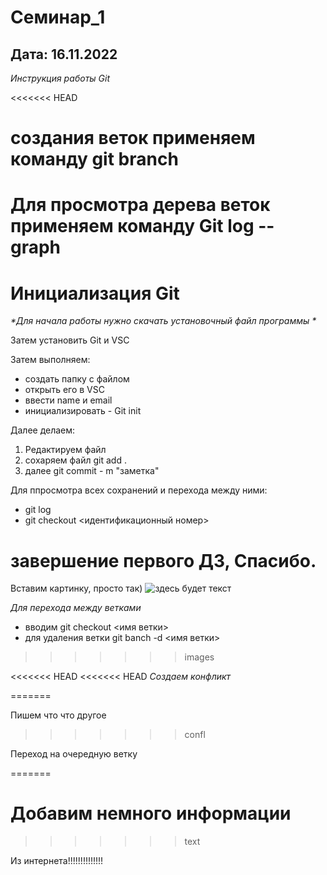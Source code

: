# Семинар_1

## Дата: 16.11.2022

_*Инструкция работы Git*_

<<<<<<< HEAD

# создания веток применяем команду git branch


Для просмотра дерева веток применяем команду Git log -- graph
=======
# Инициализация Git

_*Для начала работы нужно скачать установочный файл программы *_

Затем установить Git и VSC

Затем выполняем: 

* создать папку с файлом
* открыть его в VSC
* ввести name и email
* инициализировать - Git init


Далее делаем: 
1. Редактируем файл
2. сохаряем файл git add .
3. далее git commit - m "заметка"


Для ппросмотра всех сохранений и перехода между ними: 

+ git log
+ git checkout  <идентификационный номер>

# завершение первого ДЗ,  Спасибо.


Вставим картинку, просто так)
![здесь будет текст](arni.jpg)

_Для перехода между ветками_ 

+ вводим git checkout <имя ветки>
+ для удаления ветки git banch -d <имя ветки>


>>>>>>> images

<<<<<<< HEAD
<<<<<<< HEAD
_Создаем конфликт_




=======


Пишем что что другое
>>>>>>> confl

Переход на очередную ветку

=======

# Добавим немного информации
>>>>>>> text


Из интернета!!!!!!!!!!!!!!
